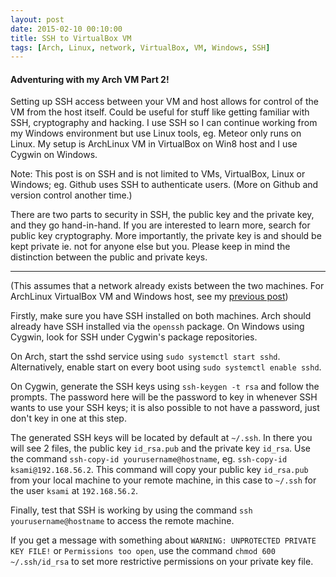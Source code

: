 ```yaml
---
layout: post
date: 2015-02-10 00:10:00
title: SSH to VirtualBox VM
tags: [Arch, Linux, network, VirtualBox, VM, Windows, SSH]
---
```


#### Adventuring with my Arch VM Part 2!

Setting up SSH access between your VM and host allows for control of the VM from the host itself. Could be useful for stuff like getting familiar with SSH, cryptography and hacking. I use SSH so I can continue working from my Windows environment but use Linux tools, eg. Meteor only runs on Linux. My setup is ArchLinux VM in VirtualBox on Win8 host and I use Cygwin on Windows.

Note: This post is on SSH and is not limited to VMs, VirtualBox, Linux or Windows; eg. Github uses SSH to authenticate users. (More on Github and version control another time.)

There are two parts to security in SSH, the public key and the private key, and they go hand-in-hand. If you are interested to learn more, search for public key cryptography. More importantly, the private key is and should be kept private ie. not for anyone else but you. Please keep in mind the distinction between the public and private keys.

---

(This assumes that a network already exists between the two machines. For ArchLinux VirtualBox VM and Windows host, see my [previous post](http://ksami.github.io/2015/02/09/Host-Only-Network.html))

Firstly, make sure you have SSH installed on both machines. Arch should already have SSH installed via the `openssh` package. On Windows using Cygwin, look for SSH under Cygwin's package repositories.

On Arch, start the sshd service using `sudo systemctl start sshd`. Alternatively, enable start on every boot using `sudo systemctl enable sshd`.

On Cygwin, generate the SSH keys using `ssh-keygen -t rsa` and follow the prompts. The password here will be the password to key in whenever SSH wants to use your SSH keys; it is also possible to not have a password, just don't key in one at this step.

The generated SSH keys will be located by default at `~/.ssh`. In there you will see 2 files, the public key `id_rsa.pub` and the private key `id_rsa`. Use the command `ssh-copy-id yourusername@hostname`, eg. `ssh-copy-id ksami@192.168.56.2`. This command will copy your public key `id_rsa.pub` from your local machine to your remote machine, in this case to `~/.ssh` for the user `ksami` at `192.168.56.2`.

Finally, test that SSH is working by using the command `ssh yourusername@hostname` to access the remote machine.

If you get a message with something about `WARNING: UNPROTECTED PRIVATE KEY FILE!` or `Permissions too open`, use the command `chmod 600 ~/.ssh/id_rsa` to set more restrictive permissions on your private key file.